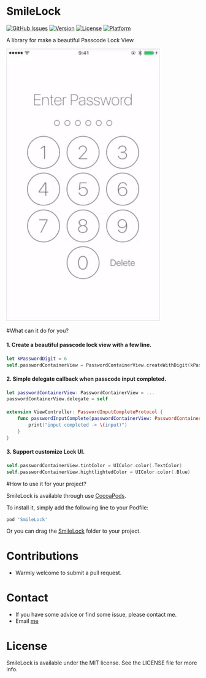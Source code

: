# SmileLock

[![GitHub Issues](http://img.shields.io/github/issues/liu044100/SmileLock.svg?style=flat)](https://github.com/liu044100/SmileLock/issues)
[![Version](https://img.shields.io/cocoapods/v/SmileLock.svg?style=flat)](http://cocoadocs.org/docsets/SmileLock)
[![License](https://img.shields.io/cocoapods/l/SmileLock.svg?style=flat)](http://cocoadocs.org/docsets/SmileLock)
[![Platform](https://img.shields.io/cocoapods/p/SmileLock.svg?style=flat)](http://cocoadocs.org/docsets/SmileLock)

A library for make a beautiful Passcode Lock View.

<img src="SmileLock-Example/demo_gif/demo.gif" width="400">

#What can it do for you?


#### 1. Create a beautiful passcode lock view with a few line.

``` swift
let kPasswordDigit = 6
self.passwordContainerView = PasswordContainerView.createWithDigit(kPasswordDigit)
```

#### 2. Simple delegate callback when passcode input completed.

``` swift
let passwordContainerView: PasswordContainerView = ...
passwordContainerView.delegate = self

extension ViewController: PasswordInputCompleteProtocol {
    func passwordInputComplete(passwordContainerView: PasswordContainerView, input: String) {
        print("input completed -> \(input)")
    }
}

```


#### 3. Support customize Lock UI.

``` swift
self.passwordContainerView.tintColor = UIColor.color(.TextColor)
self.passwordContainerView.hightlightedColor = UIColor.color(.Blue)
```


#How to use it for your project?

SmileLock is available through use [CocoaPods](http://cocoapods.org).

To install it, simply add the following line to your Podfile:

```Ruby
pod 'SmileLock'
```
Or you can drag the [SmileLock](https://github.com/liu044100/SmileLock/tree/master/SmileLock/Classes) folder to your project.

# Contributions

* Warmly welcome to submit a pull request.

# Contact

* If you have some advice or find some issue, please contact me.
* Email [me](liu044100@gmail.com)

# License

SmileLock is available under the MIT license. See the LICENSE file for more info.
